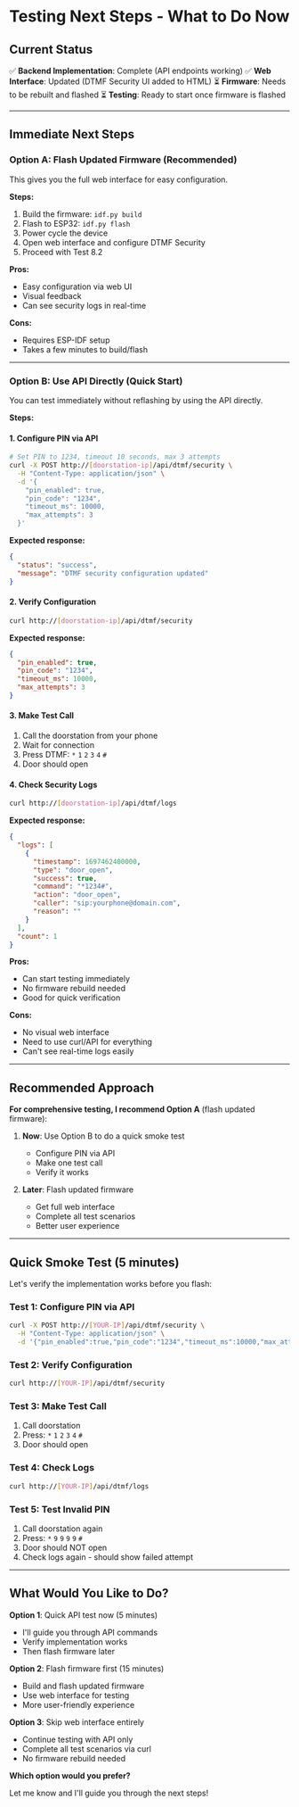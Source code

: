 # Testing Next Steps - What to Do Now

## Current Status

✅ **Backend Implementation**: Complete (API endpoints working)
✅ **Web Interface**: Updated (DTMF Security UI added to HTML)
⏳ **Firmware**: Needs to be rebuilt and flashed
⏳ **Testing**: Ready to start once firmware is flashed

---

## Immediate Next Steps

### Option A: Flash Updated Firmware (Recommended)

This gives you the full web interface for easy configuration.

**Steps:**
1. Build the firmware: `idf.py build`
2. Flash to ESP32: `idf.py flash`
3. Power cycle the device
4. Open web interface and configure DTMF Security
5. Proceed with Test 8.2

**Pros:**
- Easy configuration via web UI
- Visual feedback
- Can see security logs in real-time

**Cons:**
- Requires ESP-IDF setup
- Takes a few minutes to build/flash

---

### Option B: Use API Directly (Quick Start)

You can test immediately without reflashing by using the API directly.

**Steps:**

#### 1. Configure PIN via API

```bash
# Set PIN to 1234, timeout 10 seconds, max 3 attempts
curl -X POST http://[doorstation-ip]/api/dtmf/security \
  -H "Content-Type: application/json" \
  -d '{
    "pin_enabled": true,
    "pin_code": "1234",
    "timeout_ms": 10000,
    "max_attempts": 3
  }'
```

**Expected response:**
```json
{
  "status": "success",
  "message": "DTMF security configuration updated"
}
```

#### 2. Verify Configuration

```bash
curl http://[doorstation-ip]/api/dtmf/security
```

**Expected response:**
```json
{
  "pin_enabled": true,
  "pin_code": "1234",
  "timeout_ms": 10000,
  "max_attempts": 3
}
```

#### 3. Make Test Call

1. Call the doorstation from your phone
2. Wait for connection
3. Press DTMF: `*` `1` `2` `3` `4` `#`
4. Door should open

#### 4. Check Security Logs

```bash
curl http://[doorstation-ip]/api/dtmf/logs
```

**Expected response:**
```json
{
  "logs": [
    {
      "timestamp": 1697462400000,
      "type": "door_open",
      "success": true,
      "command": "*1234#",
      "action": "door_open",
      "caller": "sip:yourphone@domain.com",
      "reason": ""
    }
  ],
  "count": 1
}
```

**Pros:**
- Can start testing immediately
- No firmware rebuild needed
- Good for quick verification

**Cons:**
- No visual web interface
- Need to use curl/API for everything
- Can't see real-time logs easily

---

## Recommended Approach

**For comprehensive testing, I recommend Option A** (flash updated firmware):

1. **Now**: Use Option B to do a quick smoke test
   - Configure PIN via API
   - Make one test call
   - Verify it works

2. **Later**: Flash updated firmware
   - Get full web interface
   - Complete all test scenarios
   - Better user experience

---

## Quick Smoke Test (5 minutes)

Let's verify the implementation works before you flash:

### Test 1: Configure PIN via API

```bash
curl -X POST http://[YOUR-IP]/api/dtmf/security \
  -H "Content-Type: application/json" \
  -d '{"pin_enabled":true,"pin_code":"1234","timeout_ms":10000,"max_attempts":3}'
```

### Test 2: Verify Configuration

```bash
curl http://[YOUR-IP]/api/dtmf/security
```

### Test 3: Make Test Call

1. Call doorstation
2. Press: `*` `1` `2` `3` `4` `#`
3. Door should open

### Test 4: Check Logs

```bash
curl http://[YOUR-IP]/api/dtmf/logs
```

### Test 5: Test Invalid PIN

1. Call doorstation again
2. Press: `*` `9` `9` `9` `9` `#`
3. Door should NOT open
4. Check logs again - should show failed attempt

---

## What Would You Like to Do?

**Option 1**: Quick API test now (5 minutes)
- I'll guide you through API commands
- Verify implementation works
- Then flash firmware later

**Option 2**: Flash firmware first (15 minutes)
- Build and flash updated firmware
- Use web interface for testing
- More user-friendly experience

**Option 3**: Skip web interface entirely
- Continue testing with API only
- Complete all test scenarios via curl
- No firmware rebuild needed

**Which option would you prefer?**

Let me know and I'll guide you through the next steps!
